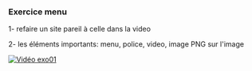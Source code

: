 ###   Exercice menu

1- refaire un site pareil à celle dans la video

2- les éléments importants:  menu, police, video, image PNG sur l'image

[![Vidéo exo01](https://img.youtube.com/vi/7P8DmSE8lqM/0.jpg)](https://www.youtube.com/watch?v=7P8DmSE8lqM "Vidéo Exo01")
